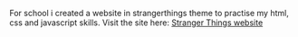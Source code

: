 For school i created a website in strangerthings theme to practise my html, css and javascript skills.
Visit the site here: <a href="https://eindwebsite-iwder.web.app/" target="_blank">Stranger Things website</a>
